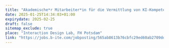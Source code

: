 ```yaml
---
title: "Akademische*r Mitarbeiter*in für die Vermittlung von KI-Kompetenzen in Design und Data Science (m/w/d)"
date: 2025-01-25T14:34:03+01:00
expirydate: 2025-02-25
draft: false
sitemap_exclude: true
place: "Interaction Design Lab, FH Potsdam"
link: "https://jobs.b-ite.com/jobposting/565ab8613b76cbfc29ed60ab2709dd474ef032fd0"
---
```

